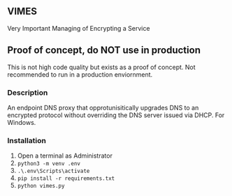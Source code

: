 ## VIMES
Very Important Managing of Encrypting a Service 

## Proof of concept, do NOT use in production 
This is not high code quality but exists as a proof of concept. Not recommended to run in a production enviornment.

### Description
An endpoint DNS proxy that opprotunisitically upgrades DNS to an encrypted protocol without overriding the DNS server issued via DHCP. For Windows.

### Installation
1. Open a terminal as Administrator
1. `python3 -m venv .env`
2. `.\.env\Scripts\activate`
3. `pip install -r requirements.txt`
4. `python vimes.py`